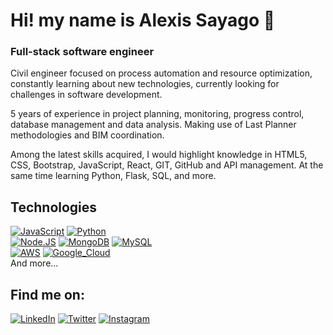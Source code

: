 # Hi! my name is Alexis Sayago 👋
### Full-stack software engineer
Civil engineer focused on process automation and resource optimization, constantly learning about new technologies, currently looking for challenges in software development.

5 years of experience in project planning, monitoring, progress control, database management and data analysis. Making use of Last Planner methodologies and BIM coordination.

Among the latest skills acquired, I would highlight knowledge in HTML5, CSS, Bootstrap, JavaScript, React, GIT, GitHub and API management. At the same time learning Python, Flask, SQL, and more.


## Technologies
[![JavaScript](https://img.shields.io/badge/JavaScript-F7DF1E?style=for-the-badge&logo=javascript&logoColor=white&labelColor=101010)]()
[![Python](https://img.shields.io/badge/Python-yellow?style=for-the-badge&logo=python&logoColor=white&labelColor=101010)]()
</br>
[![Node.JS](https://img.shields.io/badge/Node.JS-339933?style=for-the-badge&logo=node.js&logoColor=white&labelColor=101010)]()
[![MongoDB](https://img.shields.io/badge/MongoDB-47A248?style=for-the-badge&logo=mongodb&logoColor=white&labelColor=101010)]()
[![MySQL](https://img.shields.io/badge/MySQL-4479A1?style=for-the-badge&logo=mysql&logoColor=white&labelColor=101010)]()
</br>
[![AWS](https://img.shields.io/badge/AWS-232F3E?style=for-the-badge&logo=amazon-aws&logoColor=white&labelColor=101010)]()
[![Google_Cloud](https://img.shields.io/badge/Google_Cloud-4285F4?style=for-the-badge&logo=googlecloud&logoColor=white&labelColor=101010)]()
</br>
And more...

## Find me on:
[![LinkedIn](https://img.shields.io/badge/LinkedIn-Alexis_Sayago-0077B5?style=for-the-badge&logo=linkedin&logoColor=white&labelColor=101010)](https://www.linkedin.com/in/asaygom)
[![Twitter](https://img.shields.io/badge/Twitter-@asaygom-1DA1F2?style=for-the-badge&logo=twitter&logoColor=white&labelColor=101010)](https://twitter.com/asaygom)
[![Instagram](https://img.shields.io/badge/Instagram-@asaygom-E4405F?style=for-the-badge&logo=instagram&logoColor=white&labelColor=101010)](https://instagram.com/asaygom)
